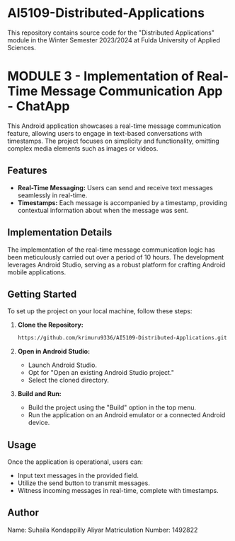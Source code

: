 # AI5109-Distributed-Applications

This repository contains source code for the "Distributed Applications" module in the Winter Semester 2023/2024 at Fulda University of Applied Sciences.

# MODULE 3 - Implementation of Real-Time Message Communication App - ChatApp

This Android application showcases a real-time message communication feature, allowing users to engage in text-based conversations with timestamps. The project focuses on simplicity and functionality, omitting complex media elements such as images or videos.

## Features

- **Real-Time Messaging:** Users can send and receive text messages seamlessly in real-time.
- **Timestamps:** Each message is accompanied by a timestamp, providing contextual information about when the message was sent.

## Implementation Details

The implementation of the real-time message communication logic has been meticulously carried out over a period of 10 hours. The development leverages Android Studio, serving as a robust platform for crafting Android mobile applications.

## Getting Started

To set up the project on your local machine, follow these steps:

1. **Clone the Repository:**
   ```bash
   https://github.com/krimuru9336/AI5109-Distributed-Applications.git
   ```

2. **Open in Android Studio:**
   - Launch Android Studio.
   - Opt for "Open an existing Android Studio project."
   - Select the cloned directory.

3. **Build and Run:**
   - Build the project using the "Build" option in the top menu.
   - Run the application on an Android emulator or a connected Android device.

## Usage

Once the application is operational, users can:

- Input text messages in the provided field.
- Utilize the send button to transmit messages.
- Witness incoming messages in real-time, complete with timestamps.

## Author
Name: Suhaila Kondappilly Aliyar
Matriculation Number: 1492822
